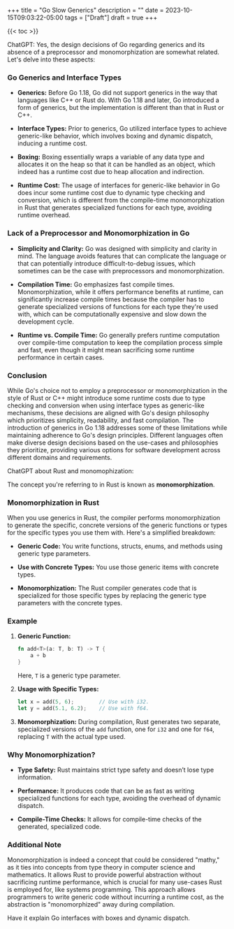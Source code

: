 +++
title = "Go Slow Generics"
description = ""
date = 2023-10-15T09:03:22-05:00
tags = ["Draft"]
draft = true
+++

{{< toc >}}


ChatGPT:
Yes, the design decisions of Go regarding generics and its absence of a preprocessor and monomorphization are somewhat related. Let's delve into these aspects:

### Go Generics and Interface Types

- **Generics:** Before Go 1.18, Go did not support generics in the way that languages like C++ or Rust do. With Go 1.18 and later, Go introduced a form of generics, but the implementation is different than that in Rust or C++.
  
- **Interface Types:** Prior to generics, Go utilized interface types to achieve generic-like behavior, which involves boxing and dynamic dispatch, inducing a runtime cost.
  
- **Boxing:** Boxing essentially wraps a variable of any data type and allocates it on the heap so that it can be handled as an object, which indeed has a runtime cost due to heap allocation and indirection.

- **Runtime Cost:** The usage of interfaces for generic-like behavior in Go does incur some runtime cost due to dynamic type checking and conversion, which is different from the compile-time monomorphization in Rust that generates specialized functions for each type, avoiding runtime overhead.

### Lack of a Preprocessor and Monomorphization in Go

- **Simplicity and Clarity:** Go was designed with simplicity and clarity in mind. The language avoids features that can complicate the language or that can potentially introduce difficult-to-debug issues, which sometimes can be the case with preprocessors and monomorphization.

- **Compilation Time:** Go emphasizes fast compile times. Monomorphization, while it offers performance benefits at runtime, can significantly increase compile times because the compiler has to generate specialized versions of functions for each type they're used with, which can be computationally expensive and slow down the development cycle.

- **Runtime vs. Compile Time:** Go generally prefers runtime computation over compile-time computation to keep the compilation process simple and fast, even though it might mean sacrificing some runtime performance in certain cases.

### Conclusion

While Go's choice not to employ a preprocessor or monomorphization in the style of Rust or C++ might introduce some runtime costs due to type checking and conversion when using interface types as generic-like mechanisms, these decisions are aligned with Go's design philosophy which prioritizes simplicity, readability, and fast compilation. The introduction of generics in Go 1.18 addresses some of these limitations while maintaining adherence to Go's design principles. Different languages often make diverse design decisions based on the use-cases and philosophies they prioritize, providing various options for software development across different domains and requirements.





ChatGPT about Rust and monomophization:

The concept you're referring to in Rust is known as **monomorphization**. 

### Monomorphization in Rust

When you use generics in Rust, the compiler performs monomorphization to generate the specific, concrete versions of the generic functions or types for the specific types you use them with. Here's a simplified breakdown:

- **Generic Code:** You write functions, structs, enums, and methods using generic type parameters.

- **Use with Concrete Types:** You use those generic items with concrete types.

- **Monomorphization:** The Rust compiler generates code that is specialized for those specific types by replacing the generic type parameters with the concrete types.

### Example

1. **Generic Function:**
    ```rust
    fn add<T>(a: T, b: T) -> T {
        a + b
    }
    ```
   Here, `T` is a generic type parameter.

2. **Usage with Specific Types:**
    ```rust
    let x = add(5, 6);        // Use with i32.
    let y = add(5.1, 6.2);    // Use with f64.
    ```
   
3. **Monomorphization:**
    During compilation, Rust generates two separate, specialized versions of the `add` function, one for `i32` and one for `f64`, replacing `T` with the actual type used.

### Why Monomorphization?

- **Type Safety:** Rust maintains strict type safety and doesn’t lose type information.
  
- **Performance:** It produces code that can be as fast as writing specialized functions for each type, avoiding the overhead of dynamic dispatch.

- **Compile-Time Checks:** It allows for compile-time checks of the generated, specialized code.

### Additional Note

Monomorphization is indeed a concept that could be considered "mathy," as it ties into concepts from type theory in computer science and mathematics. It allows Rust to provide powerful abstraction without sacrificing runtime performance, which is crucial for many use-cases Rust is employed for, like systems programming. This approach allows programmers to write generic code without incurring a runtime cost, as the abstraction is "monomorphized" away during compilation.




Have it explain Go interfaces with boxes and dynamic dispatch.
